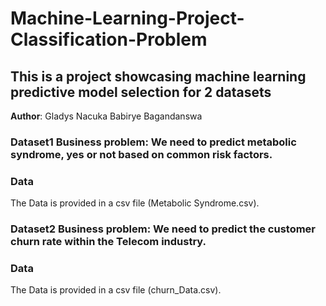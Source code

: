 # Machine-Learning-Project-Classification-Problem
## This is a project showcasing machine learning predictive model selection for 2 datasets

**Author**: Gladys Nacuka Babirye Bagandanswa

### Dataset1 Business problem: We need to predict metabolic syndrome, yes or not based on common risk factors.

### Data
The Data is provided in a csv file (Metabolic Syndrome.csv).

### Dataset2 Business problem: We need to predict the customer churn rate within the Telecom industry.

### Data
The Data is provided in a csv file (churn_Data.csv).

